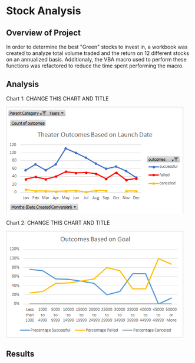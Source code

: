 # Stock Analysis

## Overview of Project

In order to determine the best "Green" stocks to invest in, a workbook was created to analyze total volume traded and the return on 12 different stocks on an annualized basis. Additionaly, the VBA macro used to perform these functions was refactored to reduce the time spent performing the macro. 

## Analysis


Chart 1: CHANGE THIS CHART AND TITLE

![Outcomes Based on Launch Date](https://github.com/TravisTornquist/Kickstarter-Analysis/blob/main/Resources/Theater_Outcomes_vs_Launch.png?raw=true)

Chart 2: CHANGE THIS CHART AND TITLE

![Outcomes Based on Goal](https://github.com/TravisTornquist/Kickstarter-Analysis/blob/main/Resources/Outcomes_vs_Goals.png?raw=true)


## Results

